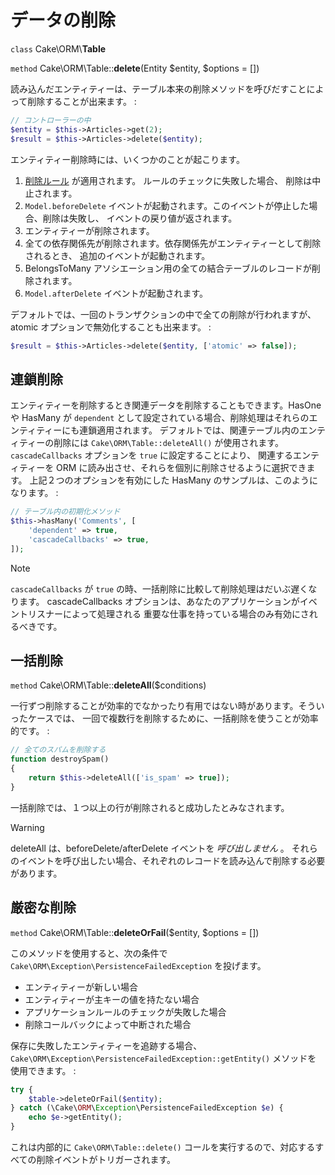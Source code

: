 # データの削除

`class` Cake\\ORM\\**Table**

`method` Cake\\ORM\\Table::**delete**(Entity $entity, $options = [])

読み込んだエンティティーは、テーブル本来の削除メソッドを呼びだすことによって削除することが出来ます。 :

``` php
// コントローラーの中
$entity = $this->Articles->get(2);
$result = $this->Articles->delete($entity);
```

エンティティー削除時には、いくつかのことが起こります。

1.  [削除ルール](../orm/validation#application-rules) が適用されます。 ルールのチェックに失敗した場合、
    削除は中止されます。
2.  `Model.beforeDelete` イベントが起動されます。このイベントが停止した場合、削除は失敗し、
    イベントの戻り値が返されます。
3.  エンティティーが削除されます。
4.  全ての依存関係先が削除されます。依存関係先がエンティティーとして削除されるとき、
    追加のイベントが起動されます。
5.  BelongsToMany アソシエーション用の全ての結合テーブルのレコードが削除されます。
6.  `Model.afterDelete` イベントが起動されます。

デフォルトでは、一回のトランザクションの中で全ての削除が行われますが、
atomic オプションで無効化することも出来ます。 :

``` php
$result = $this->Articles->delete($entity, ['atomic' => false]);
```

## 連鎖削除

エンティティーを削除するとき関連データを削除することもできます。HasOne や HasMany が
`dependent` として設定されている場合、削除処理はそれらのエンティティーにも連鎖適用されます。
デフォルトでは、関連テーブル内のエンティティーの削除には `Cake\ORM\Table::deleteAll()`
が使用されます。 `cascadeCallbacks` オプションを `true` に設定することにより、
関連するエンティティーを ORM に読み出させ、それらを個別に削除させるように選択できます。
上記２つのオプションを有効にした HasMany のサンプルは、このようになります。 :

``` php
// テーブル内の初期化メソッド
$this->hasMany('Comments', [
    'dependent' => true,
    'cascadeCallbacks' => true,
]);
```

> [!NOTE]
> `cascadeCallbacks` が `true` の時、一括削除に比較して削除処理はだいぶ遅くなります。
> cascadeCallbacks オプションは、あなたのアプリケーションがイベントリスナーによって処理される
> 重要な仕事を持っている場合のみ有効にされるべきです。

## 一括削除

`method` Cake\\ORM\\Table::**deleteAll**($conditions)

一行ずつ削除することが効率的でなかったり有用ではない時があります。そういったケースでは、
一回で複数行を削除するために、一括削除を使うことが効率的です。 :

``` php
// 全てのスパムを削除する
function destroySpam()
{
    return $this->deleteAll(['is_spam' => true]);
}
```

一括削除では、１つ以上の行が削除されると成功したとみなされます。

> [!WARNING]
> deleteAll は、beforeDelete/afterDelete イベントを *呼び出しません* 。
> それらのイベントを呼び出したい場合、それぞれのレコードを読み込んで削除する必要があります。

## 厳密な削除

`method` Cake\\ORM\\Table::**deleteOrFail**($entity, $options = [])

このメソッドを使用すると、次の条件で
`Cake\ORM\Exception\PersistenceFailedException` を投げます。

- エンティティーが新しい場合
- エンティティーが主キーの値を持たない場合
- アプリケーションルールのチェックが失敗した場合
- 削除コールバックによって中断された場合

保存に失敗したエンティティーを追跡する場合、
`Cake\ORM\Exception\PersistenceFailedException::getEntity()` メソッドを
使用できます。 :

``` php
try {
    $table->deleteOrFail($entity);
} catch (\Cake\ORM\Exception\PersistenceFailedException $e) {
    echo $e->getEntity();
}
```

これは内部的に `Cake\ORM\Table::delete()`
コールを実行するので、対応するすべての削除イベントがトリガーされます。
